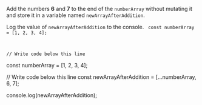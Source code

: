 Add the numbers **6** and **7** to
the end of the `numberArray` without
mutating it and store it in a variable
named `newArrayAfterAddition`.

Log the value of `newArrayAfterAddition`
to the console.
<codeblock type="exercise" language="javascript" testMode="fixedInput">
<code>
const numberArray = [1, 2, 3, 4];

// Write code below this line
</code>

<solution>
const numberArray = [1, 2, 3, 4];

// Write code below this line
const newArrayAfterAddition = [...numberArray, 6, 7];

console.log(newArrayAfterAddition);
</solution>
</codeblock>
